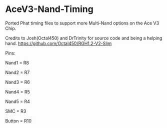 # AceV3-Nand-Timing
Ported Phat timing files to support more Multi-Nand options on the Ace V3 Chip.

Credits to Josh(Octal450) and DrTrinity for source code and being a helping hand.
https://github.com/Octal450/RGH1.2-V2-Slim

Pins:

Nand1 = R8

Nand2 = R7

Nand3 = R6

Nand4 = R5

Nand5 = R4

SMC = R3

Button = R10
